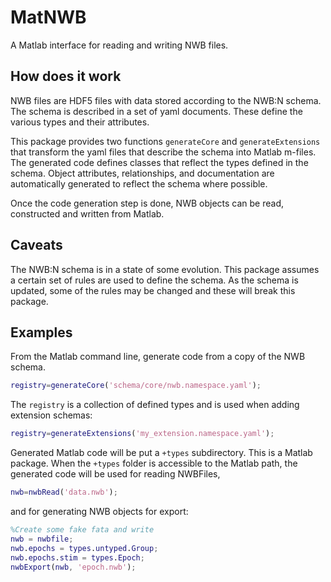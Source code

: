 # MatNWB

A Matlab interface for reading and writing NWB files.

## How does it work

NWB files are HDF5 files with data stored according to the NWB:N schema. The schema is described in a set of yaml documents. These define the various types and their attributes.

This package provides two functions `generateCore` and `generateExtensions` that transform the yaml files that describe the schema into Matlab m-files. The generated code defines classes that reflect the types defined in the schema.  Object attributes, relationships, and documentation are automatically generated to reflect the schema where possible.

Once the code generation step is done, NWB objects can be read, constructed and written from Matlab.

## Caveats

The NWB:N schema is in a state of some evolution.  This package assumes a certain set of rules are used to define the schema.  As the schema is updated, some of the rules may be changed and these will break this package.

## Examples

From the Matlab command line, generate code from a copy of the NWB schema.

```matlab
registry=generateCore('schema/core/nwb.namespace.yaml');
```

The `registry` is a collection of defined types and is used when adding extension schemas:

```matlab
registry=generateExtensions('my_extension.namespace.yaml');
```

Generated Matlab code will be put a `+types` subdirectory.  This is a Matlab package.  When the `+types` folder is accessible to the Matlab path, the generated code will be used for reading NWBFiles,

```matlab
nwb=nwbRead('data.nwb');
```

and for generating NWB objects for export:

```matlab
%Create some fake fata and write 
nwb = nwbfile;
nwb.epochs = types.untyped.Group;
nwb.epochs.stim = types.Epoch;
nwbExport(nwb, 'epoch.nwb');
```




